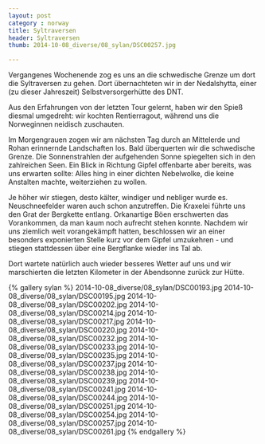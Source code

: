 ```yaml
---
layout: post
category : norway
title: Syltraversen 
header: Syltraversen 
thumb: 2014-10-08_diverse/08_sylan/DSC00257.jpg 

---
```



 Vergangenes Wochenende zog es uns an die schwedische Grenze um dort die Syltraversen zu gehen. Dort übernachteten wir in der Nedalshytta, einer (zu dieser Jahreszeit)                   Selbstversorgerhütte des DNT.

  Aus den Erfahrungen von der letzten Tour gelernt, haben wir     den Spieß diesmal umgedreht: wir kochten Rentierragout,         während uns die Norweginnen neidisch zuschauten.<!--more-->

   Im Morgengrauen zogen wir am nächsten Tag durch an Mittelerde und Rohan erinnernde Landschaften los. Bald überquerten wir die schwedische Grenze. Die Sonnenstrahlen der aufgehenden Sonne spiegelten sich in den zahlreichen Seen. Ein Blick in Richtung Gipfel offenbarte aber bereits, was uns erwarten sollte: Alles hing in einer dichten Nebelwolke, die keine Anstalten machte, weiterziehen zu wollen.

Je höher wir stiegen, desto kälter, windiger und nebliger wurde es. Neuschneefelder waren auch schon anzutreffen. 
Die Kraxelei führte uns den Grat der Bergkette entlang. Orkanartige Böen erschwerten das Vorankommen, da man kaum noch aufrecht stehen konnte. Nachdem wir uns ziemlich weit vorangekämpft hatten, beschlossen wir an einer besonders exponierten Stelle kurz vor dem Gipfel umzukehren - und stiegen stattdessen über eine Bergflanke wieder ins Tal ab. 

Dort wartete natürlich auch wieder besseres Wetter auf uns und wir marschierten die letzten Kilometer in der Abendsonne zurück zur Hütte. 

{% gallery sylan %}
2014-10-08_diverse/08_sylan/DSC00193.jpg
2014-10-08_diverse/08_sylan/DSC00195.jpg
2014-10-08_diverse/08_sylan/DSC00202.jpg
2014-10-08_diverse/08_sylan/DSC00214.jpg
2014-10-08_diverse/08_sylan/DSC00217.jpg
2014-10-08_diverse/08_sylan/DSC00220.jpg
2014-10-08_diverse/08_sylan/DSC00232.jpg
2014-10-08_diverse/08_sylan/DSC00233.jpg
2014-10-08_diverse/08_sylan/DSC00235.jpg
2014-10-08_diverse/08_sylan/DSC00237.jpg
2014-10-08_diverse/08_sylan/DSC00238.jpg
2014-10-08_diverse/08_sylan/DSC00239.jpg
2014-10-08_diverse/08_sylan/DSC00241.jpg
2014-10-08_diverse/08_sylan/DSC00244.jpg
2014-10-08_diverse/08_sylan/DSC00251.jpg
2014-10-08_diverse/08_sylan/DSC00254.jpg
2014-10-08_diverse/08_sylan/DSC00257.jpg
2014-10-08_diverse/08_sylan/DSC00261.jpg
{% endgallery %}
